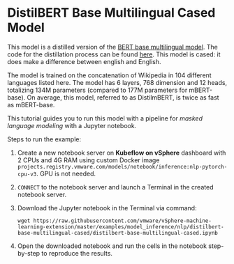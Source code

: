 # DistilBERT Base Multilingual Cased Model

This model is a distilled version of the [BERT base multilingual model](https://huggingface.co/bert-base-multilingual-cased). The code for the distillation process can be found [here](https://github.com/huggingface/transformers/tree/main/examples/research_projects/distillation). This model is cased: it does make a difference between english and English.

The model is trained on the concatenation of Wikipedia in 104 different languages listed here. The model has 6 layers, 768 dimension and 12 heads, totalizing 134M parameters (compared to 177M parameters for mBERT-base). On average, this model, referred to as DistilmBERT, is twice as fast as mBERT-base.

This tutorial guides you to run this model with a pipeline for *masked language modeling* with a Jupyter notebook.

Steps to run the example:

1. Create a new notebook server on **Kubeflow on vSphere** dashboard with 2 CPUs and 4G RAM using custom Docker image `projects.registry.vmware.com/models/notebook/inference:nlp-pytorch-cpu-v3`. GPU is not needed. 

2. `CONNECT` to the notebook server and launch a Terminal in the created notebook server.

3. Download the Jupyter notebook in the Terminal via command: 

   ```shell
   wget https://raw.githubusercontent.com/vmware/vSphere-machine-learning-extension/master/examples/model_inference/nlp/distilbert-base-multilingual-cased/distilbert-base-multilingual-cased.ipynb
   ```

4. Open the downloaded notebook and run the cells in the notebook step-by-step to reproduce the results.
